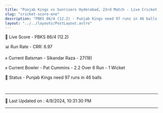 ```yaml
---
title: "Punjab Kings vs Sunrisers Hyderabad, 23rd Match - Live Cricket Score"
slug: "cricket-score-one"
description: "PBKS 86/4 (12.2) - Punjab Kings need 97 runs in 46 balls."
layout: "../../layouts/PostLayout.astro"
---
```


🔴 Live Score - PBKS 86/4 (12.2)  

📊 Run Rate - CRR: 6.97  

✊ Current Batsman - Sikandar Raza - 27(18)  

✊ Current Bowler - Pat Cummins - 2.2 Over 6 Run - 1 Wicket  

📑 Status - Punjab Kings need 97 runs in 46 balls

<br />

***

📝 Last Updated on : 4/9/2024, 10:31:30 PM

***

